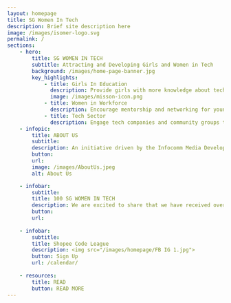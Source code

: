 ```yaml
---
layout: homepage
title: SG Women In Tech
description: Brief site description here
image: /images/isomer-logo.svg
permalink: /
sections:
    - hero:
        title: SG WOMEN IN TECH
        subtitle: Attracting and Developing Girls and Women in Tech
        background: /images/home-page-banner.jpg
        key_highlights:
            - title: Girls In Education
              description: Provide girls with more knowledge about tech careers
              image: /images/misson-icon.png
            - title: Women in Workforce
              description: Encourage mentorship and networking for younger women
            - title: Tech Sector
              description: Engage tech companies and community groups to do more together
    - infopic:
        title: ABOUT US
        subtitle:
        description: An initiative driven by the Infocomm Media Development Authority (IMDA) and supported by community and industry partners, SG Women In Tech aims to attract, retain and develop women talent across a diversity of jobs in the infocomm workforce. Read about our launch <a href="https://www.imda.gov.sg/news-and-events/impact-news/2019/11/Empowering-women-in-tech">here</a>.
        button: 
        url: 
        image: /images/AboutUs.jpeg
        alt: About Us

    - infobar:
        subtitle: 
        title: 100 SG WOMEN IN TECH
        description: We are excited to share that we have received over 850 nominations for the inaugural Singapore 100 Women in Tech List! It is truly inspiring to see so many talented women in the tech sector being nominated for this worthy cause. Selection process is now underway, stay tuned for more updates! &#35;SGWomenInTech &#35;SG100WIT<img id="img_ID" src="/images/homepage/Thank You Post.jpg" usemap="#map" border="0" width="100%"><map id="map_ID" name="map"><area target="_blank" alt="" title="" href="www.imda.gov.sg" coords="397,533,709,631" shape="rect"></map>
        button: 
        url: 
        
    - infobar:
        subtitle: 
        title: Shopee Code League
        description: <img src="/images/homepage/FB IG 1.jpg">
        button: Sign Up
        url: /calendar/
        
    - resources:
        title: READ
        button: READ MORE
---
```

